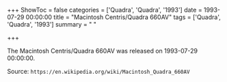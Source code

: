 +++
ShowToc = false
categories = ['Quadra', 'Quadra', '1993']
date = 1993-07-29 00:00:00
title = "Macintosh Centris/Quadra 660AV"
tags = ['Quadra', 'Quadra', '1993']
summary = " "

+++

The Macintosh Centris/Quadra 660AV was released on 1993-07-29 00:00:00.

Source: `https://en.wikipedia.org/wiki/Macintosh_Quadra_660AV`



